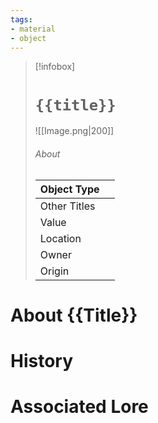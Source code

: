 ```yaml
---
tags:
- material
- object
---
```

> [!infobox]
> # `{{title}}`
> ![[Image.png|200]]
> ###### About
> | Object Type |   |
> | ---- | ---- |
> | Other Titles |  |
> | Value |   |
> | Location |   |
> | Owner |  |
> | Origin |   |

# About {{Title}}



# History



# Associated Lore


